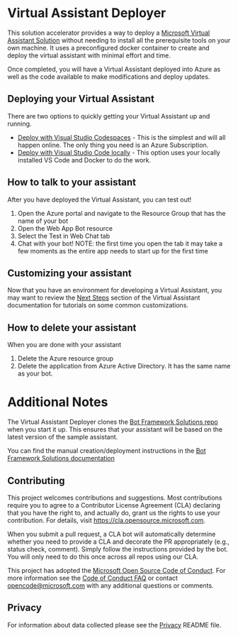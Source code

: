 # Virtual Assistant Deployer

This solution accelerator provides a way to deploy a [Microsoft Virtual Assistant Solution](https://microsoft.github.io/botframework-solutions/overview/virtual-assistant-solution/) without needing to install all the prerequisite tools on your own machine. It uses a preconfigured docker container to create and deploy the virtual assistant with minimal effort and time.

Once completed, you will have a Virtual Assistant deployed into Azure as well as the code available to make modifications and deploy updates.

## Deploying your Virtual Assistant
There are two options to quickly getting your Virtual Assistant up and running.
* [Deploy with Visual Studio Codespaces](docs/visualstudioonline.md) - This is the simplest and will all happen online. The only thing you need is an Azure Subscription.
* [Deploy with Visual Studio Code locally](docs/visualstudiocode.md) - This option uses your locally installed VS Code and Docker to do the work.

## How to talk to your assistant
After you have deployed the Virtual Assistant, you can test out!
1. Open the Azure portal and navigate to the Resource Group that has the name of your bot
2. Open the Web App Bot resource
3. Select the Test in Web Chat tab
4. Chat with your bot! 
NOTE: the first time you open the tab it may take a few moments as the entire app needs to start up for the first time

## Customizing your assistant
Now that you have an environment for developing a Virtual Assistant, you may want to review the [Next Steps](https://microsoft.github.io/botframework-solutions/virtual-assistant/tutorials/customize-assistant/csharp/5-next-steps/) section of the Virtual Assistant documentation for tutorials on some common customizations.

## How to delete your assistant
When you are done with your assistant
1. Delete the Azure resource group
2. Delete the application from Azure Active Directory. It has the same name as your bot.

# Additional Notes
The Virtual Assistant Deployer clones the [Bot Framework Solutions repo](https://github.com/microsoft/botframework-solutions) when you start it up. This ensures that your assistant will be based on the latest version of the sample assistant.

You can find the manual creation/deployment instructions in the  [Bot Framework Solutions documentation](
https://microsoft.github.io/botframework-solutions/virtual-assistant/tutorials/create-assistant/csharp/1-intro/)


## Contributing

This project welcomes contributions and suggestions.  Most contributions require you to agree to a Contributor License Agreement (CLA) declaring that you have the right to, and actually do, grant us the rights to use your contribution. For details, visit https://cla.opensource.microsoft.com.

When you submit a pull request, a CLA bot will automatically determine whether you need to provide a CLA and decorate the PR appropriately (e.g., status check, comment). Simply follow the instructions provided by the bot. You will only need to do this once across all repos using our CLA.

This project has adopted the [Microsoft Open Source Code of Conduct](https://opensource.microsoft.com/codeofconduct/). For more information see the [Code of Conduct FAQ](https://opensource.microsoft.com/codeofconduct/faq/) or contact [opencode@microsoft.com](mailto:opencode@microsoft.com) with any additional questions or comments.

## Privacy
For information about data collected please see the [Privacy](https://github.com/microsoft/Virtual-Assistant-Deployer/blob/master/PRIVACY.md) README file. 

